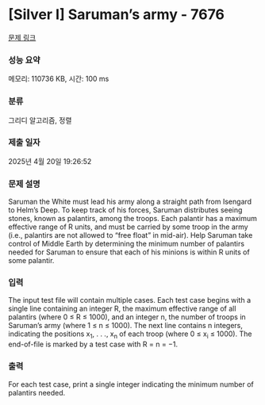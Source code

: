 # [Silver I] Saruman’s army - 7676 

[문제 링크](https://www.acmicpc.net/problem/7676) 

### 성능 요약

메모리: 110736 KB, 시간: 100 ms

### 분류

그리디 알고리즘, 정렬

### 제출 일자

2025년 4월 20일 19:26:52

### 문제 설명

<p>Saruman the White must lead his army along a straight path from Isengard to Helm’s Deep. To keep track of his forces, Saruman distributes seeing stones, known as palantirs, among the troops. Each palantir has a maximum effective range of R units, and must be carried by some troop in the army (i.e., palantirs are not allowed to “free float” in mid-air). Help Saruman take control of Middle Earth by determining the minimum number of palantirs needed for Saruman to ensure that each of his minions is within R units of some palantir.</p>

### 입력 

 <p>The input test file will contain multiple cases. Each test case begins with a single line containing an integer R, the maximum effective range of all palantirs (where 0 ≤ R ≤ 1000), and an integer n, the number of troops in Saruman’s army (where 1 ≤ n ≤ 1000). The next line contains n integers, indicating the positions x<sub>1</sub>, . . ., x<sub>n</sub> of each troop (where 0 ≤ x<sub>i</sub> ≤ 1000). The end-of-file is marked by a test case with R = n = −1.</p>

### 출력 

 <p>For each test case, print a single integer indicating the minimum number of palantirs needed.</p>

